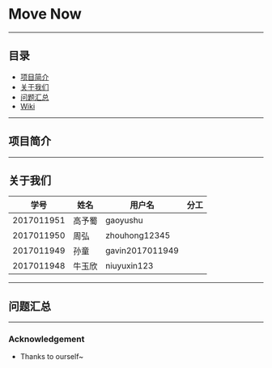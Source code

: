 ﻿# Move Now
----
## 目录
* [项目简介](#项目简介)
* [关于我们](#关于我们)
* [问题汇总](#问题汇总)
* [Wiki](#wiki)
----
## 项目简介
----
## 关于我们
学号|姓名|用户名|分工   
----|----|----|----  
2017011951|高予蜀|gaoyushu|
2017011950|周弘|zhouhong12345|
2017011949|孙童|gavin2017011949|
2017011948|牛玉欣|niuyuxin123|
----
## 问题汇总
----
### Acknowledgement
* Thanks to ourself~
